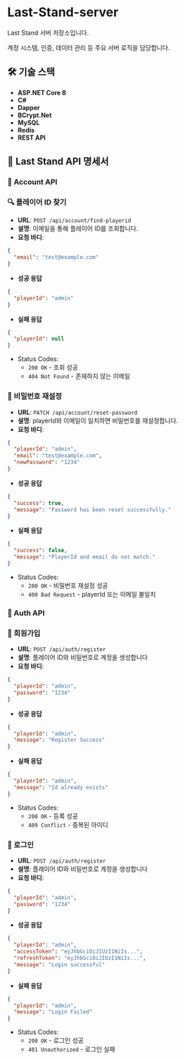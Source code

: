 # Last-Stand-server
Last Stand 서버 저장소입니다.

계정 시스템, 인증, 데이터 관리 등 주요 서버 로직을 담당합니다.

## 🛠 기술 스택

- **ASP.NET Core 8**
- **C#**
- **Dapper**
- **BCrypt.Net**
- **MySQL**
- **Redis**
- **REST API**

## 📘 Last Stand API 명세서

### 📂 Account API

### 🔍 플레이어 ID 찾기

- **URL**: `POST /api/account/find-playerid`
- **설명**: 이메일을 통해 플레이어 ID를 조회합니다.
- **요청 바디**:

```json
{
  "email": "test@example.com"
}
```

- **성공 응답**

```json
{
  "playerId": "admin"
}
```

- **실패 응답**

```json
{
  "playerId": null
}
```

- Status Codes:
  - ``200 OK`` - 조회 성공
  - ``404 Not Found`` - 존재하지 않는 이메일

### 🔐 비밀번호 재설정

- **URL**: `PATCH /api/account/reset-password`
- **설명**:  playerId와 이메일이 일치하면 비밀번호를 재설정합니다.
- **요청 바디**:

```json
{
  "playerId": "admin",
  "email": "test@example.com",
  "newPassword": "1234"
}
```

- **성공 응답**

```json
{
  "success": true,
  "message": "Password has been reset successfully."
}
```

- **실패 응답**

```json
{
  "success": false,
  "message": "PlayerId and email do not match."
}
```

- Status Codes:
  - ``200 OK`` - 비밀번호 재설정 성공
  - ``400 Bad Request`` - playerId 또는 이메일 불일치

### 📂 Auth API

### 📝 회원가입

- **URL**: `POST /api/auth/register`
- **설명**: 플레이어 ID와 비밀번호로 계정을 생성합니다
- **요청 바디**:

```json
{
  "playerId": "admin",
  "password": "1234"
}
```

- **성공 응답**

```json
{
  "playerId": "admin",
  "message": "Register Success"
}
```

- **실패 응답**

```json
{
  "playerId": "admin",
  "message": "Id already exists"
}
```

- Status Codes:
  - ``200 OK`` - 등록 성공
  - ``409 Conflict`` - 중복된 아이디

### 📝 로그인

- **URL**: `POST /api/auth/register`
- **설명**: 플레이어 ID와 비밀번호로 계정을 생성합니다
- **요청 바디**:

```json
{
  "playerId": "admin",
  "password": "1234"
}
```

- **성공 응답**

```json
{
  "playerId": "admin",
  "accessToken": "eyJhbGciOiJIUzI1NiIs...",
  "refreshToken": "eyJhbGciOiJIUzI1NiIs...",
  "message": "Login successful"
}
```
- **실패 응답**

```json
{
  "playerId": "admin",
  "message": "Login Failed"
}
```

- Status Codes:
  - ``200 OK`` - 로그인 성공
  - ``401 Unauthorized`` - 로그인 실패


